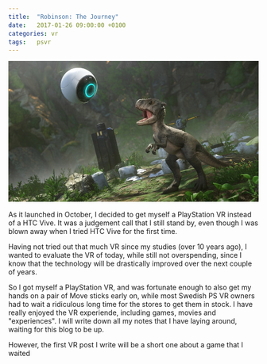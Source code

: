 ```yaml
---
title:  "Robinson: The Journey"
date:   2017-01-26 09:00:00 +0100
categories: vr
tags:	psvr
---
```



![Robinson: The Journey](/assets/blog/2017-01-26-robinson.jpg)

As it launched in October, I decided to get myself a PlayStation VR instead of a
HTC Vive. It was a judgement call that I still stand by, even though I was blown
away when I tried HTC Vive for the first time.

Having not tried out that much VR since my studies (over 10 years ago), I wanted
to evaluate the VR of today, while still not overspending, since I know that the
technology will be drastically improved over the next couple of years.

So I got myself a PlayStation VR, and was fortunate enough to also get my hands
on a pair of Move sticks early on, while most Swedish PS VR owners had to wait a
ridiculous long time for the stores to get them in stock. I have really enjoyed
the VR experiende, including games, movies and "experiences". I will write down
all my notes that I have laying around, waiting for this blog to be up.

However, the first VR post I write will be a short one about a game that I waited

